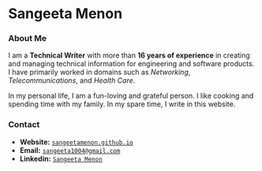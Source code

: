 # Sangeeta Menon

### About Me

I am a **Technical Writer** with more than **16 years of experience** in creating and managing technical information for engineering and software products. I have primarily worked in domains such as *Networking*, *Telecommunications*, and *Health Care*.

In my personal life, I am a fun-loving and grateful person. I like cooking and spending time with my family. In my spare time, I write in this website. 


### Contact

  - **Website:** [`sangeetamenon.github.io`](https://sangeetamenon.github.io)
  - **Email:** [`sangeeta1004@gmail.com`](mailto:sangeeta1004@gmail.com)
  - **Linkedin:** [`Sangeeta Menon`](https://www.linkedin.com/in/sangeeta-menon-48a5784)